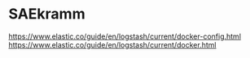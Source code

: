 # SAEkramm
https://www.elastic.co/guide/en/logstash/current/docker-config.html
https://www.elastic.co/guide/en/logstash/current/docker.html
